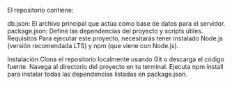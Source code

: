 El repositorio contiene:

db.json: El archivo principal que actúa como base de datos para el servidor.
package.json: Define las dependencias del proyecto y scripts útiles.
Requisitos
Para ejecutar este proyecto, necesitarás tener instalado Node.js (versión recomendada LTS) y npm (que viene con Node.js).

Instalación
Clona el repositorio localmente usando Git o descarga el código fuente.
Navega al directorio del proyecto en tu terminal.
Ejecuta npm install para instalar todas las dependencias listadas en package.json.
